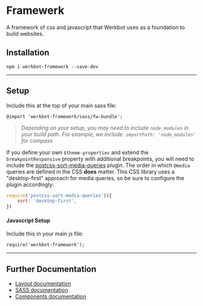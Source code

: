 # Framewerk
A framework of css and javascript that Werkbot uses as a foundation to build websites.

## Installation
`npm i werkbot-framewerk --save-dev`

---

## Setup
Include this at the top of your main sass file:

`@import 'werkbot-framewerk/sass/fw-bundle';`

> *Depending on your setup, you may need to include `node_modules` in your build path. For example, we include: `importPath: 'node_modules'` for compass*

If you define your own `$theme-properties` and extend the `breakpointResponsive` property with additional breakpoints, you will need to include the [postcss-sort-media-queries](https://github.com/yunusga/postcss-sort-media-queries) plugin. The order in which `@media` queries are defined in the CSS **does** matter. This CSS library uses a "desktop-first" approach for media queries, so be sure to configure the plugin accordingly:

```js
require('postcss-sort-media-queries')({
    sort: 'desktop-first',
})
```

#### Javascript Setup
Include this in your main js file:

`require('werkbot-framewerk');`

---

## Further Documentation
* [Layout documentation](docs/en/layout.md)
* [SASS documentation](docs/en/sass-setup.md)
* [Components documentation](docs/en/components.md)

